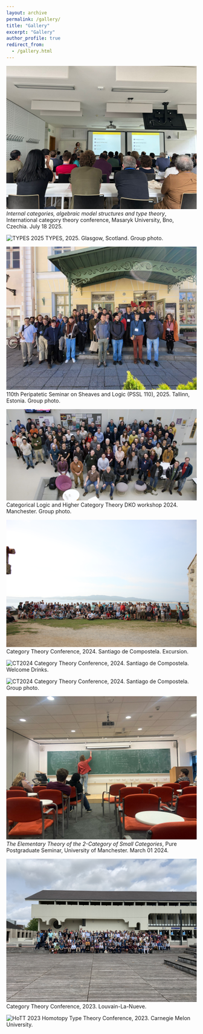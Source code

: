 ```yaml
---
layout: archive
permalink: /gallery/
title: "Gallery"
excerpt: "Gallery"
author_profile: true
redirect_from: 
  - /gallery.html
---
```

![CT 2025](/images/CT2025.jpg)
*Internal categories, algebraic model structures and type theory*, International category theory conference, Masaryk University, Bno, Czechia. July 18 2025.

![TYPES 2025](TYPES2025.jpg)
TYPES, 2025. Glasgow, Scotland. Group photo.

![PSSL2025](PSSL_Tallinn.jpg)
110th Peripatetic Seminar on Sheaves and Logic (PSSL 110), 2025. Tallinn, Estonia. Group photo.

![CLHCT](clhct.jpeg)
Categorical Logic and Higher Category Theory DKO workshop 2024. Manchester. Group photo.

![CT2024](CT20241.jpg)
Category Theory Conference, 2024. Santiago de Compostela. Excursion.

![CT2024](CT20242.jpg)
Category Theory Conference, 2024. Santiago de Compostela. Welcome Drinks.

![CT2024](CT20243.jpg)
Category Theory Conference, 2024. Santiago de Compostela. Group photo.



![PP-talk](PP-talk.jpg)
*The Elementary Theory of the 2-Category of Small Categories*, Pure Postgraduate Seminar, University of Manchester. March 01 2024.

![CT2023](CT23_Group_photo.jpg)
Category Theory Conference, 2023. Louvain-La-Nueve.

![HoTT 2023](HoTT_Group_photo.jpeg)
Homotopy Type Theory Conference, 2023. Carnegie Melon University.
